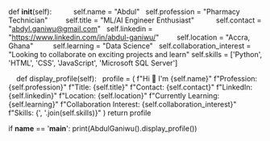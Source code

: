 
def __init__(self):  
        self.name = "Abdul"  
        self.profession = "Pharmacy Technician"
        self.title = "ML/AI Engineer Enthusiast"  
        self.contact = "abdyl.ganiwu@gmail.com"  
        self.linkedin = "https://www.linkedin.com/in/abdul-ganiwu/"
        self.location = "Accra, Ghana" 
        self.learning = "Data Science"  
        self.collaboration_interest = "Looking to collaborate on exciting projects and learn"
        self.skills = ['Python', 'HTML', 'CSS', 'JavaScript', 'Microsoft SQL Server']


    def display_profile(self):  
        profile = (
            f"Hi 👋 I'm {self.name}"
            f"Profession: {self.profession}"
            f"Title: {self.title}"
            f"Contact: {self.contact}"
            f"LinkedIn: {self.linkedin}"
            f"Location: {self.location}"
            f"Currently Learning: {self.learning}"
            f"Collaboration Interest: {self.collaboration_interest}"
            f"Skills: {', '.join(self.skills)}"
        )
        return profile

if __name__ == '__main__':
    print(AbdulGaniwu().display_profile())















<!--
**AbdylGaniwu/AbdylGaniwu** is a ✨ _special_ ✨ repository because its `README.md` (this file) appears on your GitHub profile.

Here are some ideas to get you started:

- 🔭 I’m currently working on ...
- 🌱 I’m currently learning ...
- 👯 I’m looking to collaborate on ...
- 🤔 I’m looking for help with ...
- 💬 Ask me about ...
- 📫 How to reach me: ...
- 😄 Pronouns: ...
- ⚡ Fun fact: ...
-->

